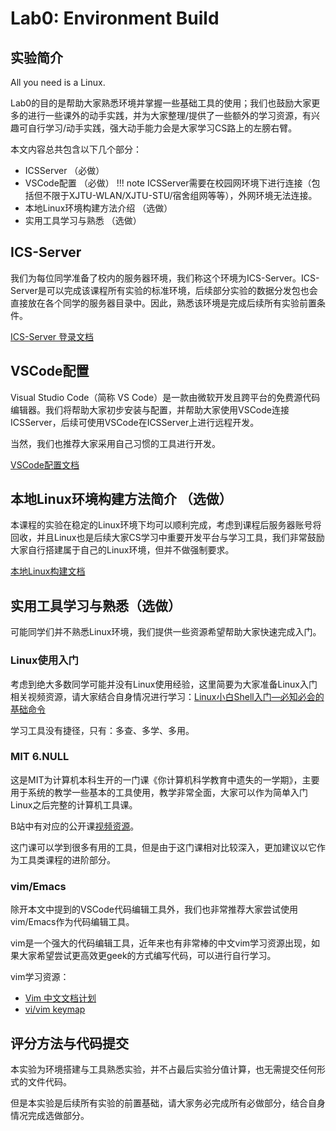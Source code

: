 # Lab0: Environment Build

## 实验简介
All you need is a Linux.

Lab0的目的是帮助大家熟悉环境并掌握一些基础工具的使用；我们也鼓励大家更多的进行一些课外的动手实践，并为大家整理/提供了一些额外的学习资源，有兴趣可自行学习/动手实践，强大动手能力会是大家学习CS路上的左膀右臂。

本文内容总共包含以下几个部分：

- ICSServer （必做）
- VSCode配置 （必做）
!!! note
    ICSServer需要在校园网环境下进行连接（包括但不限于XJTU-WLAN/XJTU-STU/宿舍组网等等），外网环境无法连接。
- 本地Linux环境构建方法介绍 （选做）
- 实用工具学习与熟悉 （选做）

## ICS-Server
我们为每位同学准备了校内的服务器环境，我们称这个环境为ICS-Server。ICS-Server是可以完成该课程所有实验的标准环境，后续部分实验的数据分发包也会直接放在各个同学的服务器目录中。因此，熟悉该环境是完成后续所有实验前置条件。

[ICS-Server 登录文档](../resources/ICS-Server.md)

## VSCode配置
Visual Studio Code（简称 VS Code）是一款由微软开发且跨平台的免费源代码编辑器。我们将帮助大家初步安装与配置，并帮助大家使用VSCode连接ICSServer，后续可使用VSCode在ICSServer上进行远程开发。

当然，我们也推荐大家采用自己习惯的工具进行开发。

[VSCode配置文档](../resources/VScodeRemote-SSH.md)

## 本地Linux环境构建方法简介 （选做）
本课程的实验在稳定的Linux环境下均可以顺利完成，考虑到课程后服务器账号将回收，并且Linux也是后续大家CS学习中重要开发平台与学习工具，我们非常鼓励大家自行搭建属于自己的Linux环境，但并不做强制要求。

[本地Linux构建文档](../resources/LinuxInstallation.md)

## 实用工具学习与熟悉（选做）
可能同学们并不熟悉Linux环境，我们提供一些资源希望帮助大家快速完成入门。

### Linux使用入门
考虑到绝大多数同学可能并没有Linux使用经验，这里简要为大家准备Linux入门相关视频资源，请大家结合自身情况进行学习：[Linux小白Shell入门—必知必会的基础命令](https://www.bilibili.com/video/BV1sK4y1b7NP/?spm_id_from=333.337.search-card.all.click&vd_source=f03c62aca712083bc8b849d1d0e7cdb5)

学习工具没有捷径，只有：多查、多学、多用。

### MIT 6.NULL
这是MIT为计算机本科生开的一门课《你计算机科学教育中遗失的一学期》，主要用于系统的教学一些基本的工具使用，教学非常全面，大家可以作为简单入门Linux之后完整的计算机工具课。

B站中有对应的公开课[视频资源](https://www.bilibili.com/video/BV14E411J7n2/?spm_id_from=333.337.search-card.all.click&vd_source=f03c62aca712083bc8b849d1d0e7cdb5)。

这门课可以学到很多有用的工具，但是由于这门课相对比较深入，更加建议以它作为工具类课程的进阶部分。

### vim/Emacs
除开本文中提到的VSCode代码编辑工具外，我们也非常推荐大家尝试使用vim/Emacs作为代码编辑工具。

vim是一个强大的代码编辑工具，近年来也有非常棒的中文vim学习资源出现，如果大家希望尝试更高效更geek的方式编写代码，可以进行自行学习。

vim学习资源：

- [Vim 中文文档计划](https://github.com/yianwillis/vimcdoc)
- [vi/vim keymap](../resources/quickreference.md)

## 评分方法与代码提交
本实验为环境搭建与工具熟悉实验，并不占最后实验分值计算，也无需提交任何形式的文件代码。

但是本实验是后续所有实验的前置基础，请大家务必完成所有必做部分，结合自身情况完成选做部分。
